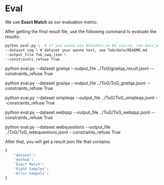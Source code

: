 # Eval

We use **Exact Match** as our evaluation metric.

After getting the final result file, use the following command to evaluate the results:

```sh
python eval.py \  # if you wanna use Wikidata as KG source, run main_wiki.py
--dataset cwq \ # dataset your wanna test, see ToG/data/README.md
--output_file ToG_cwq.json \ 
--constraints_refuse True
```
python eval.py --dataset grailqa --output_file ../ToG/grailqa_result.jsonl --constraints_refuse True

python eval.py --dataset grailqa --output_file ../ToG/ToG_grailqa.jsonl --constraints_refuse True


python eval.py --dataset simpleqa --output_file ../ToG/ToG_simpleqa.jsonl --constraints_refuse True

python eval.py --dataset webqsp --output_file ../ToG/ToG_webqsp.jsonl --constraints_refuse True

python eval.py --dataset webquestions --output_file ../ToG/ToG_webquestions.jsonl --constraints_refuse True


After that, you will get a result json file that contains:

```sh
{
    'dataset': 
    'method': 
    'Exact Match': 
    'Right Samples': 
    'Error Sampels': 
}
```